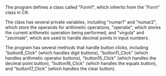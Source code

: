  The program defines a class called "Form1", which inherits from the "Form" class in C#.

The class has several private variables, including "numar1" and "numar2", which store the operands for arithmetic operations, "operatie", which stores the current arithmetic operation being performed, and "virgula" and "zecimale", which are used to handle decimal points in input numbers.

The program has several methods that handle button clicks, including "button8_Click" (which handles digit buttons), "button11_Click" (which handles arithmetic operator buttons), "button15_Click" (which handles the decimal point button), "button16_Click" (which handles the equals button), and "button17_Click" (which handles the clear button).
